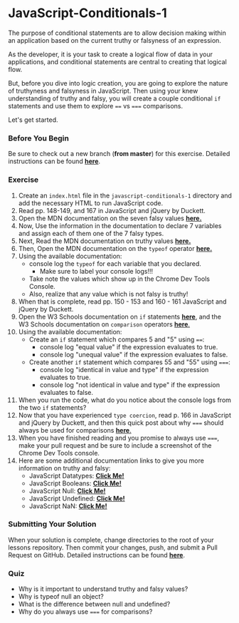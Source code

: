# JavaScript-Conditionals-1

The purpose of conditional statements are to allow decision making within an application based on the current truthy or falsyness of an expression.

As the developer, it is your task to create a logical flow of data in your applications, and conditional statements are central to creating that logical flow.

But, before you dive into logic creation, you are going to explore the nature of truthyness and falsyness in JavaScript. Then using your knew understanding of truthy and falsy, you will create a couple conditional `if` statements and use them to explore `==` vs `===` comparisons.

Let's get started.
### Before You Begin

Be sure to check out a new branch (**from master**) for this exercise. Detailed instructions can be found [**here**](../../guides/before-each-exercise.md).

### Exercise

1. Create an `index.html` file in the `javascript-conditionals-1` directory and add the necessary HTML to run JavaScript code.
2. Read pp. 148-149, and 167 in JavaScript and jQuery by Duckett.
3. Open the MDN documentation on the seven falsy values [**here.**](https://developer.mozilla.org/en-US/docs/Glossary/Falsy)
4. Now, Use the information in the documentation to declare 7 variables and assign each of them one of the 7 falsy types.
5. Next, Read the MDN documentation on truthy values [**here.**](https://developer.mozilla.org/en-US/docs/Glossary/Truthy)
6. Then, Open the MDN documentation on the `typeof` operator [**here.**](https://developer.mozilla.org/en-US/docs/Web/JavaScript/Reference/Operators/typeof)
7. Using the available documentation:
    - console log the `typeof` for each variable that you declared.
        - Make sure to label your console logs!!!
    - Take note the values which show up in the Chrome Dev Tools Console.
    - Also, realize that any value which is not falsy is truthy!
8. When that is complete, read pp. 150 - 153 and 160 - 161 JavaScript and jQuery by Duckett.
9. Open the W3 Schools documentation on `if` statements [**here**](https://www.w3schools.com/js/js_if_else.asp), and the W3 Schools documentation on `comparison` operators [**here**.](https://www.w3schools.com/js/js_comparisons.asp)
8. Using the available documentation:
    - Create an `if` statement which compares 5 and "5" using `==`:
        - console log "equal value" if the expression evaluates to true.
        - console log "unequal value" if the expression evaluates to false.
    - Create another `if` statement which compares 55 and "55" using `===`:
        - console log "identical in value and type" if the expression evaluates to true.
        - console log "not identical in value and type" if the expression evaluates to false.
9. When you run the code, what do you notice about the console logs from the two `if` statements?
10. Now that you have experienced `type coercion`, read p. 166 in JavaScript and jQuery by Duckett, and then this quick post about why `===` should always be used for comparisons [**here**.](https://codeburst.io/javascript-showdown-vs-7be792be15b5)
11. When you have finished reading and you promise to always use `===`, make your pull request and be sure to include a screenshot of the Chrome Dev Tools console.
12. Here are some additional documentation links to give you more information on truthy and falsy:
    - JavaScript Datatypes: [**Click Me!**](https://www.w3schools.com/js/js_datatypes.asp)
    - JavaScript Booleans: [**Click Me!**](https://www.w3schools.com/js/js_booleans.asp)
    - JavaScript Null: [**Click Me!**](https://developer.mozilla.org/en-US/docs/Web/JavaScript/Reference/Global_Objects/null)
    - JavaScript Undefined: [**Click Me!**](https://developer.mozilla.org/en-US/docs/Web/JavaScript/Reference/Global_Objects/undefined)
    - JavaScript NaN: [**Click Me!**](https://developer.mozilla.org/en-US/docs/Web/JavaScript/Reference/Global_Objects/NaN)
### Submitting Your Solution

When your solution is complete, change directories to the root of your lessons repository. Then commit your changes, push, and submit a Pull Request on GitHub. Detailed instructions can be found [**here**](../../guides/after-each-exercise.md).

### Quiz

- Why is it important to understand truthy and falsy values?
- Why is typeof null an object?
- What is the difference between null and undefined?
- Why do you always use `===` for comparisons?
